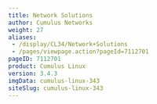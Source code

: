 ```yaml
---
title: Network Solutions
author: Cumulus Networks
weight: 27
aliases:
 - /display/CL34/Network+Solutions
 - /pages/viewpage.action?pageId=7112701
pageID: 7112701
product: Cumulus Linux
version: 3.4.3
imgData: cumulus-linux-343
siteSlug: cumulus-linux-343
---
```

<article id="html-search-results" class="ht-content" style="display: none;">

</article>

<footer id="ht-footer">

</footer>
